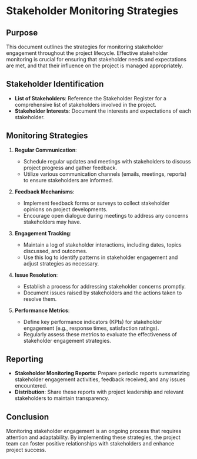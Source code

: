 # Stakeholder Monitoring Strategies

## Purpose
This document outlines the strategies for monitoring stakeholder engagement throughout the project lifecycle. Effective stakeholder monitoring is crucial for ensuring that stakeholder needs and expectations are met, and that their influence on the project is managed appropriately.

## Stakeholder Identification
- **List of Stakeholders**: Reference the Stakeholder Register for a comprehensive list of stakeholders involved in the project.
- **Stakeholder Interests**: Document the interests and expectations of each stakeholder.

## Monitoring Strategies
1. **Regular Communication**: 
   - Schedule regular updates and meetings with stakeholders to discuss project progress and gather feedback.
   - Utilize various communication channels (emails, meetings, reports) to ensure stakeholders are informed.

2. **Feedback Mechanisms**:
   - Implement feedback forms or surveys to collect stakeholder opinions on project developments.
   - Encourage open dialogue during meetings to address any concerns stakeholders may have.

3. **Engagement Tracking**:
   - Maintain a log of stakeholder interactions, including dates, topics discussed, and outcomes.
   - Use this log to identify patterns in stakeholder engagement and adjust strategies as necessary.

4. **Issue Resolution**:
   - Establish a process for addressing stakeholder concerns promptly.
   - Document issues raised by stakeholders and the actions taken to resolve them.

5. **Performance Metrics**:
   - Define key performance indicators (KPIs) for stakeholder engagement (e.g., response times, satisfaction ratings).
   - Regularly assess these metrics to evaluate the effectiveness of stakeholder engagement strategies.

## Reporting
- **Stakeholder Monitoring Reports**: Prepare periodic reports summarizing stakeholder engagement activities, feedback received, and any issues encountered.
- **Distribution**: Share these reports with project leadership and relevant stakeholders to maintain transparency.

## Conclusion
Monitoring stakeholder engagement is an ongoing process that requires attention and adaptability. By implementing these strategies, the project team can foster positive relationships with stakeholders and enhance project success.